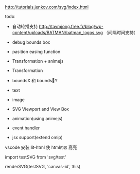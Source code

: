 http://tutorials.jenkov.com/svg/index.html

todo:

* 自动轮播支持 http://tavmjong.free.fr/blog/wp-content/uploads/BATMAN/batman_logos.svg （间隔时间支持）
* debug bounds box
* pasition easing function
* Transformation + animejs

* Transformation 
* boundsX 和 boundsY 
* text
* image
* SVG Viewport and View Box
* animation(using animejs)
* event handler
* jsx support(extend omip)

vscode 安装 lit-html 使 html`内容` 高亮


import testSVG from 'svg/test'

renderSVG(testSVG, 'canvas-id', this)
